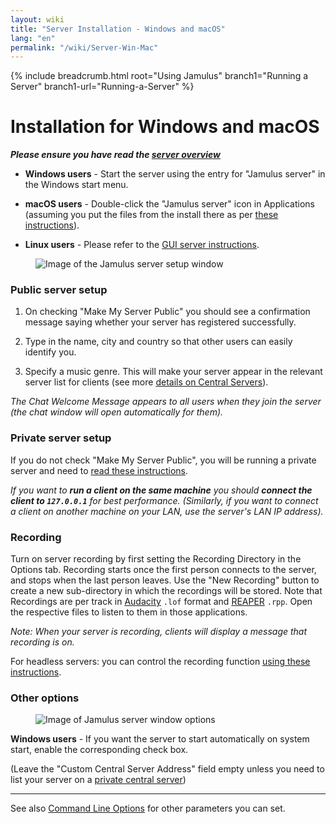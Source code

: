 ```yaml
---
layout: wiki
title: "Server Installation - Windows and macOS"
lang: "en"
permalink: "/wiki/Server-Win-Mac"
---
```


{% include breadcrumb.html root="Using Jamulus" branch1="Running a Server" branch1-url="Running-a-Server" %}

# Installation for Windows and macOS


**_Please ensure you have read the [server overview](Running-a-Server)_**

* **Windows users** - Start the server using the entry for "Jamulus server" in the Windows start menu.

* **macOS users** - Double-click the "Jamulus server" icon in Applications (assuming you put the files from the install there as per [these instructions](Installation-for-Macintosh)).

* **Linux users** - Please refer to the [GUI server instructions](Server-Linux#running-a-server-with-the-gui).

<figure><img src="{{site.url}}/assets/img/en-screenshots/server-window-setup.png" loading="lazy" alt="Image of the Jamulus server setup window"></figure>

### Public server setup

1. On checking "Make My Server Public" you should see a confirmation message saying whether your server has registered successfully.

1. Type in the name, city and country so that other users can easily identify you.

1. Specify a music genre. This will make your server appear in the relevant server list for clients (see more [details on Central Servers](Central-Servers)).

_The Chat Welcome Message appears to all users when they join the server (the chat window will open automatically for them)._

### Private server setup

If you do not check "Make My Server Public", you will be running a private server and need to [read these instructions](Running-a-Private-Server).

_If you want to **run a client on the same machine** you should **connect the client to `127.0.0.1`** for best performance. (Similarly, if you want to connect a client on another machine on your LAN, use the server's LAN IP address)._

### Recording

Turn on server recording by first setting the Recording Directory in the Options tab. Recording starts once the first person connects to the server, and stops when the last person leaves. Use the "New Recording" button to create a new sub-directory in which the recordings will be stored. Note that Recordings are per track in [Audacity](https://www.audacityteam.org/) `.lof` format and [REAPER](https://en.wikipedia.org/wiki/REAPER) `.rpp`. Open the respective files to listen to them in those applications.

_Note: When your server is recording, clients will display a message that recording is on._

For headless servers: you can control the recording function [using these instructions](Server-Linux#controlling-recordings).


### Other options

<figure><img src="{{site.url}}/assets/img/en-screenshots/server-window-options.png" loading="lazy" alt="Image of Jamulus server window options"></figure>

**Windows users** - If you want the server to start automatically on system start, enable the corresponding check box.

(Leave the "Custom Central Server Address" field empty unless you need to list your server on a [private central server](Choosing-a-Server-Type#3-central))

***

See also [Command Line Options](Command-Line-Options) for other parameters you can set.
